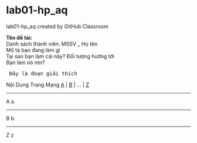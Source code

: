 # lab01-hp_aq
lab01-hp_aq created by GitHub Classroom

<b> Tên đề tài: </b><br>
Danh sách thành viên: MSSV _ Họ tên <br>
Mô tả bạn đang làm gì <br>
Tại sao bạn làm cái này? Đối tượng hướng tới <br>
Bạn làm nó ntn? <br>

<pre> Đây là đoạn giải thích </pre>

<html>
<head>
<title>Tên Trang Mạng</title>

<!-- Thẻ Lệnh Miêu Tả HTML -->

<!-- Định hình trang mạng -->
<style>
    Thẻ Lệnh HTML
</style>
<style scr=dinhhinh.css></style>

<!--Mả Javascript-->
<script language=javascript>
     Mả Lệnh Javascript
</script>

<script language=javascript scr=thuvienma.js></script>
</head>

<body>
Nội Dung Trang Mạng
</body>
</html>
<html>
<head>
<title>chao anh thành</title>
</head>
<body>
<a href=#A>A</a> | <a href=#B>B</a> | ... | <a href=#Z>Z</a></body>
<hr>
<a name=A>A
a
<hr>
<a name=B>B
b
<hr>
<a name=Z>Z
z
</html>
